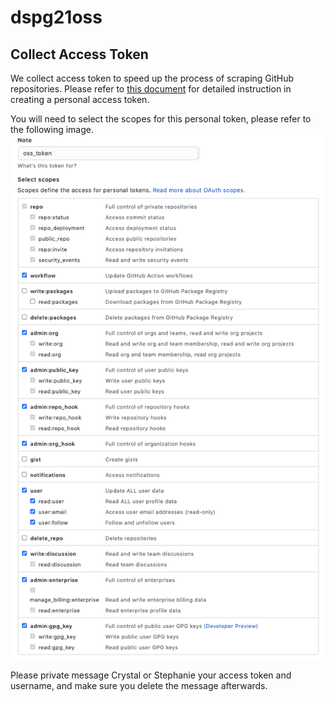 # dspg21oss
## Collect Access Token 

We collect access token to speed up the process of scraping GitHub repositories. 
Please refer to [this document](https://docs.github.com/en/github/authenticating-to-github/keeping-your-account-and-data-secure/creating-a-personal-access-token) for detailed instruction in creating a personal access token. 

You will need to select the scopes for this personal token, please refer to the following image.
![plot](./output/oss_token_setup.png)

Please private message Crystal or Stephanie your access token and username, and make sure you delete the message afterwards. 
